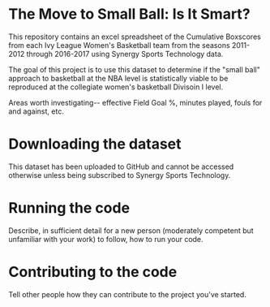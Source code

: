 # The Move to Small Ball: Is It Smart?

This repository contains an excel spreadsheet of the Cumulative Boxscores from each Ivy League Women's Basketball team from the seasons 2011-2012 through 2016-2017 using Synergy Sports Technology data.

The goal of this project is to use this dataset to determine if the "small ball" approach to basketball at the NBA level is statistically viable to be reproduced at the collegiate women's basketball Divisoin I level.

Areas worth investigating-- effective Field Goal %, minutes played, fouls for and against, etc.

# Downloading the dataset

This dataset has been uploaded to GitHub and cannot be accessed otherwise unless being subscribed to Synergy Sports Technology.

# Running the code

Describe, in sufficient detail for a new person (moderately competent but unfamiliar with your work) to follow, how to run your code.

# Contributing to the code

Tell other people how they can contribute to the project you've started.
